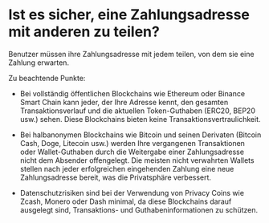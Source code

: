 # Ist es sicher, eine Zahlungsadresse mit anderen zu teilen?

Benutzer müssen ihre Zahlungsadresse mit jedem teilen, von dem sie eine Zahlung erwarten.

Zu beachtende Punkte:

- Bei vollständig öffentlichen Blockchains wie Ethereum oder Binance Smart Chain kann jeder, der Ihre Adresse kennt, den gesamten Transaktionsverlauf und die aktuellen Token-Guthaben (ERC20, BEP20 usw.) sehen. Diese Blockchains bieten keine Transaktionsvertraulichkeit.

- Bei halbanonymen Blockchains wie Bitcoin und seinen Derivaten (Bitcoin Cash, Doge, Litecoin usw.) werden Ihre vergangenen Transaktionen oder Wallet-Guthaben durch die Weitergabe einer Zahlungsadresse nicht dem Absender offengelegt. Die meisten nicht verwahrten Wallets stellen nach jeder erfolgreichen eingehenden Zahlung eine neue Zahlungsadresse bereit, was die Privatsphäre verbessert.

- Datenschutzrisiken sind bei der Verwendung von Privacy Coins wie Zcash, Monero oder Dash minimal, da diese Blockchains darauf ausgelegt sind, Transaktions- und Guthabeninformationen zu schützen.